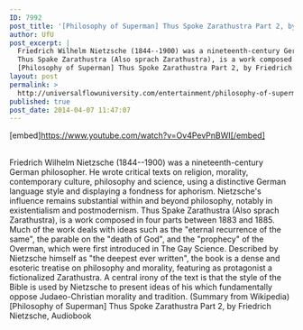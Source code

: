 ```yaml
---
ID: 7992
post_title: '[Philosophy of Superman] Thus Spoke Zarathustra Part 2, by Friedrich Nietzsche,'
author: UfU
post_excerpt: |
  Friedrich Wilhelm Nietzsche (1844--1900) was a nineteenth-century German philosopher. He wrote critical texts on religion, morality, contemporary culture, philosophy and science, using a distinctive German language style and displaying a fondness for aphorism. Nietzsche's influence remains substantial within and beyond philosophy, notably in existentialism and postmodernism.
  Thus Spake Zarathustra (Also sprach Zarathustra), is a work composed in four parts between 1883 and 1885. Much of the work deals with ideas such as the "eternal recurrence of the same", the parable on the "death of God", and the "prophecy" of the Overman, which were first introduced in The Gay Science. Described by Nietzsche himself as "the deepest ever written", the book is a dense and esoteric treatise on philosophy and morality, featuring as protagonist a fictionalized Zarathustra. A central irony of the text is that the style of the Bible is used by Nietzsche to present ideas of his which fundamentally oppose Judaeo-Christian morality and tradition. (Summary from Wikipedia)
  [Philosophy of Superman] Thus Spoke Zarathustra Part 2, by Friedrich Nietzsche, Audiobook
layout: post
permalink: >
  http://universalflowuniversity.com/entertainment/philosophy-of-superman-thus-spoke-zarathustra-part-2-by-friedrich-nietzsche/
published: true
post_date: 2014-04-07 11:47:07
---
```

[embed]https://www.youtube.com/watch?v=Ov4PevPnBWI[/embed]</br></br>
<p>Friedrich Wilhelm Nietzsche (1844--1900) was a nineteenth-century German philosopher. He wrote critical texts on religion, morality, contemporary culture, philosophy and science, using a distinctive German language style and displaying a fondness for aphorism. Nietzsche's influence remains substantial within and beyond philosophy, notably in existentialism and postmodernism. 
Thus Spake Zarathustra (Also sprach Zarathustra), is a work composed in four parts between 1883 and 1885. Much of the work deals with ideas such as the "eternal recurrence of the same", the parable on the "death of God", and the "prophecy" of the Overman, which were first introduced in The Gay Science. Described by Nietzsche himself as "the deepest ever written", the book is a dense and esoteric treatise on philosophy and morality, featuring as protagonist a fictionalized Zarathustra. A central irony of the text is that the style of the Bible is used by Nietzsche to present ideas of his which fundamentally oppose Judaeo-Christian morality and tradition. (Summary from Wikipedia)
[Philosophy of Superman] Thus Spoke Zarathustra Part 2, by Friedrich Nietzsche, Audiobook</p>